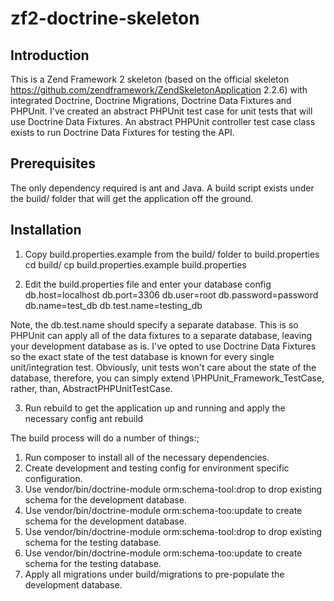 zf2-doctrine-skeleton
=======================

Introduction
------------
This is a Zend Framework 2 skeleton (based on the official skeleton https://github.com/zendframework/ZendSkeletonApplication 2.2.6) with
integrated Doctrine, Doctrine Migrations, Doctrine Data Fixtures and PHPUnit. I've created an abstract PHPUnit test case for unit tests
that will use Doctrine Data Fixtures. An abstract PHPUnit controller test case class exists to run Doctrine Data Fixtures for testing the API.

Prerequisites
------------
The only dependency required is ant and Java. A build script exists under the build/ folder that will get the application off the ground.


Installation
------------
1. Copy build.properties.example from the build/ folder to build.properties
    cd build/
    cp build.properties.example build.properties

2. Edit the build.properties file and enter your database config
    db.host=localhost
    db.port=3306
    db.user=root
    db.password=password
    db.name=test_db
    db.test.name=testing_db

Note, the db.test.name should specify a separate database. This is so PHPUnit can apply all of the data fixtures to a separate database, leaving
your development database as is. I've opted to use Doctrine Data Fixtures so the exact state of the test database is known for every single
unit/integration test. Obviously, unit tests won't care about the state of the database, therefore, you can simply extend \PHPUnit_Framework_TestCase,
rather, than, AbstractPHPUnitTestCase.

3. Run rebuild to get the application up and running and apply the necessary config
    ant rebuild

The build process will do a number of things:;
1. Run composer to install all of the necessary dependencies.
2. Create development and testing config for environment specific configuration.
3. Use vendor/bin/doctrine-module orm:schema-tool:drop to drop existing schema for the development database.
4. Use vendor/bin/doctrine-module orm:schema-too:update to create schema for the development database.
5. Use vendor/bin/doctrine-module orm:schema-tool:drop to drop existing schema for the testing database.
6. Use vendor/bin/doctrine-module orm:schema-too:update to create schema for the testing database.
7. Apply all migrations under build/migrations to pre-populate the development database.